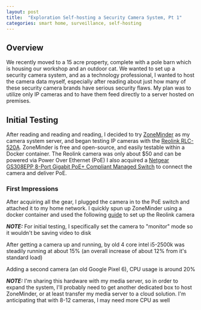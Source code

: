 ```yaml
---
layout: post
title:  "Exploration Self-hosting a Security Camera System, Pt 1"
categories: smart home, surveillance, self-hosting
---
```


## Overview
We recently moved to a 15 acre property, complete with a pole barn which is housing our workshop and an outdoor cat. We wanted to set up a security camera system, and as a technology professional, I wanted to host the camera data myself, especially after reading about just how many of these security camera brands have serious security flaws. My plan was to utilize only IP cameras and to have them feed directly to a server hosted on premises.
## Initial Testing
After reading and reading and reading, I decided to try [ZoneMinder](https://cloud.zoneminder.com/) as my camera system server, and began testing IP cameras with the [Reolink RLC-520A](https://reolink.com/product/rlc-520a/).
ZoneMinder is free and open-source, and easily testable within a Docker container.
The Reolink camera was only about $50 and can be powered via Power Over Ethernet (PoE)
I also acquired a [Netgear GS308EPP 8-Port Gigabit PoE+ Compliant Managed Switch](https://www.netgear.com/business/wired/switches/plus/gs308epp/) to connect the camera and deliver PoE.
### First Impressions
After acquiring all the gear, I plugged the camera in to the PoE switch and attached it to my home network.
I quickly spun up ZoneMinder using a docker container and used the following [guide](https://www.reddit.com/r/reolinkcam/comments/jnurzm/adding_reolink_cameras_to_zoneminder_nvr/) to set up the Reolink camera

___NOTE:___ For initial testing, I specifically set the camera to "monitor" mode so it wouldn't be saving video to disk

After getting a camera up and running, by old 4 core intel i5-2500k was steadily running at about 15% (an overall increase of about 12% from it's standard load)

Adding a second camera (an old Google Pixel 6), CPU usage is around 20%

___NOTE:___ I'm sharing this hardware with my media server, so in order to expand the system, I'll probably need to get another dedicated box to host ZoneMinder, or at least transfer my media server to a cloud solution. I'm anticipating that with 8-12 cameras, I may need more CPU as well
